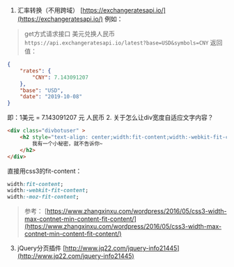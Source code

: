 1. 汇率转换（不用跨域）
[https://exchangeratesapi.io/](https://exchangeratesapi.io/)
例如：
> get方式请求接口 美元兑换人民币
`https://api.exchangeratesapi.io/latest?base=USD&symbols=CNY`
返回值：
```json
{
    "rates": {
        "CNY": 7.143091207
    },
    "base": "USD",
    "date": "2019-10-08"
}
```
即：1美元 = 7.143091207 元 人民币
2. 关于怎么让div宽度自适应文字内容？
```html
<div class="divbotuser" >
    <h2 style="text-align: center;width:fit-content;width:-webkit-fit-content;width:-moz-fit-content;" >
        我有一个小秘密，就不告诉你~
    </h2>
</div>
```
直接用css3的fit-content：
```css
width:fit-content;
width:-webkit-fit-content;
width:-moz-fit-content;
```
> 参考：
> [https://www.zhangxinxu.com/wordpress/2016/05/css3-width-max-contnet-min-content-fit-content/](https://www.zhangxinxu.com/wordpress/2016/05/css3-width-max-contnet-min-content-fit-content/)
3. jQuery分页插件 [http://www.jq22.com/jquery-info21445](http://www.jq22.com/jquery-info21445)